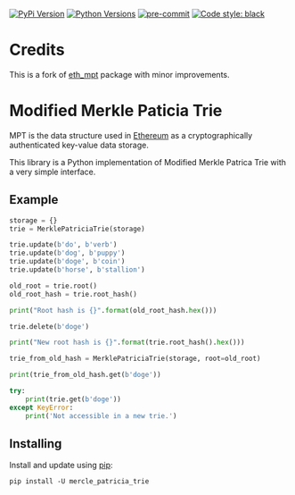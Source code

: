 [![PyPi Version](https://img.shields.io/pypi/v/merkle-patricia-trie.svg)](https://pypi.python.org/pypi/merkle-patricia-trie/)
[![Python Versions](https://img.shields.io/pypi/pyversions/merkle-patricia-trie.svg)](https://pypi.python.org/pypi/merkle-patricia-trie/)
[![pre-commit](https://img.shields.io/badge/pre--commit-enabled-brightgreen?logo=pre-commit&logoColor=white)](https://github.com/pre-commit/pre-commit)
[![Code style: black](https://img.shields.io/badge/code%20style-blue-blue.svg)](https://blue.readthedocs.io/)


# Credits

This is a fork of [eth_mpt](https://github.com/popzxc/merkle-patricia-trie) package with minor improvements.

# Modified Merkle Paticia Trie

MPT is the data structure used in [Ethereum](https://www.ethereum.org/) as a cryptographically authenticated key-value data storage.

This library is a Python implementation of Modified Merkle Patrica Trie with a very simple interface.

## Example

```python
storage = {}
trie = MerklePatriciaTrie(storage)

trie.update(b'do', b'verb')
trie.update(b'dog', b'puppy')
trie.update(b'doge', b'coin')
trie.update(b'horse', b'stallion')

old_root = trie.root()
old_root_hash = trie.root_hash()

print("Root hash is {}".format(old_root_hash.hex()))

trie.delete(b'doge')

print("New root hash is {}".format(trie.root_hash().hex()))

trie_from_old_hash = MerklePatriciaTrie(storage, root=old_root)

print(trie_from_old_hash.get(b'doge'))

try:
    print(trie.get(b'doge'))
except KeyError:
    print('Not accessible in a new trie.')
```

## Installing

Install and update using [pip](https://pip.pypa.io/en/stable/quickstart/):

```
pip install -U mercle_patricia_trie
```
